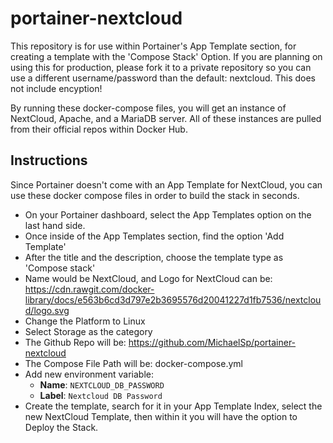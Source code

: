 # portainer-nextcloud
This repository is for use within Portainer's App Template section, for creating a template with the 'Compose Stack' Option.
If you are planning on using this for production, please fork it to a private repository so you can use a different username/password than the default: nextcloud.
This does not include encyption!

By running these docker-compose files, you will get an instance of NextCloud, Apache, and a MariaDB server.
All of these instances are pulled from their official repos within Docker Hub.

## Instructions

Since Portainer doesn't come with an App Template for NextCloud, you can use these docker compose files in order to build the stack in seconds. 

* On your Portainer dashboard, select the App Templates option on the last hand side.
* Once inside of the App Templates section, find the option 'Add Template'
* After the title and the description, choose the template type as 'Compose stack'
* Name would be NextCloud, and Logo for NextCloud can be: https://cdn.rawgit.com/docker-library/docs/e563b6cd3d797e2b3695576d20041227d1fb7536/nextcloud/logo.svg
* Change the Platform to Linux
* Select Storage as the category
* The Github Repo will be: https://github.com/MichaelSp/portainer-nextcloud
* The Compose File Path will be: docker-compose.yml
* Add new environment variable: 
  * **Name**: `NEXTCLOUD_DB_PASSWORD`
  * **Label**: `Nextcloud DB Password`
* Create the template, search for it in your App Template Index, select the new NextCloud Template, then within it you will have the option to Deploy the Stack.

